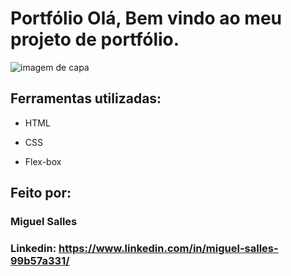 

# Portfólio Olá, Bem vindo ao meu projeto de portfólio.

![imagem de capa](https://imgur.com/a/U3ALadA)

## Ferramentas utilizadas:

* HTML

* CSS

* Flex-box

## Feito por:

### Miguel Salles

### Linkedin: https://www.linkedin.com/in/miguel-salles-99b57a331/
